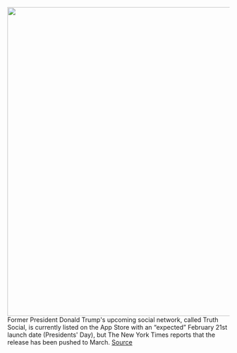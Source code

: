 <img src='https://cdn.vox-cdn.com/thumbor/783lQARkmHzj2DY7FOacXWC5KO8=/0x0:4411x3186/1200x800/filters:focal(1854x1241:2558x1945)/cdn.vox-cdn.com/uploads/chorus_image/image/70526116/1364875196.0.jpg' width='700px' /><br/>
Former President Donald Trump's upcoming social network, called Truth Social, is currently listed on the App Store with an “expected” February 21st launch date (Presidents' Day), but The New York Times reports that the release has been pushed to March.
<a href='https://www.theverge.com/2022/2/18/22940947/trump-twitter-clone-truth-social-delayed'> Source <a/>